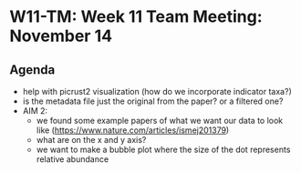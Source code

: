 # W11-TM: Week 11 Team Meeting: November 14

## Agenda
* help with picrust2 visualization (how do we incorporate indicator taxa?)
* is the metadata file just the original from the paper? or a filtered one?
* AIM 2:
  - we found some example papers of what we want our data to look like (https://www.nature.com/articles/ismej201379)
  - what are on the x and y axis?
  - we want to make a bubble plot where the size of the dot represents relative abundance
